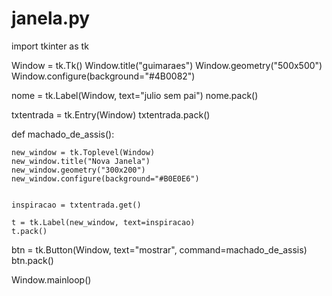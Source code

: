 # janela.py
import tkinter as tk


Window = tk.Tk()
Window.title("guimaraes")
Window.geometry("500x500")
Window.configure(background="#4B0082")


nome = tk.Label(Window, text="julio sem pai")
nome.pack()


txtentrada = tk.Entry(Window)
txtentrada.pack()





def machado_de_assis():
    
    new_window = tk.Toplevel(Window)
    new_window.title("Nova Janela")
    new_window.geometry("300x200")
    new_window.configure(background="#B0E0E6")
    

    inspiracao = txtentrada.get()   
    
    t = tk.Label(new_window, text=inspiracao)
    t.pack()


btn = tk.Button(Window, text="mostrar", command=machado_de_assis)
btn.pack()

Window.mainloop()
